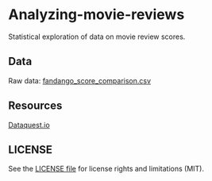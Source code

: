 # Analyzing-movie-reviews
Statistical exploration of data on movie review scores. 

## Data
Raw data: [fandango_score_comparison.csv](https://raw.githubusercontent.com/fivethirtyeight/data/master/fandango/fandango_score_comparison.csv)

## Resources
[Dataquest.io](https://www.dataquest.io)

## LICENSE
See the [LICENSE file](https://github.com/xuwenyihust/Movie-Reviews-Analysis/blob/master/LICENSE) for license rights and limitations (MIT).
